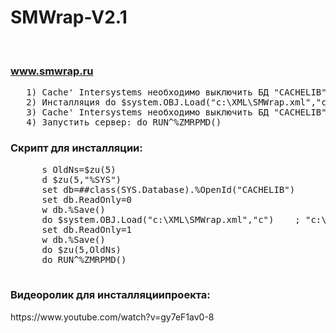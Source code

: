 # SMWrap-V2.1
<br><h3>www.smwrap.ru</h3>
<pre>
   1) Cache' Intersystems необходимо выключить БД "CACHELIB" из режима только чтения. 
   2) Инсталляция do $system.OBJ.Load("c:\XML\SMWrap.xml","c") 
   3) Cache' Intersystems необходимо выключить БД "CACHELIB" в режима только чтения. 
   4) Запустить сервер: do RUN^%ZMRPMD()               
</pre>

 <h3> Скрипт для инсталляции:</h3>
 <pre>
      s OldNs=$zu(5)
      d $zu(5,"%SYS")
      set db=##class(SYS.Database).%OpenId("CACHELIB")
      set db.ReadOnly=0 
      w db.%Save()
      do $system.OBJ.Load("c:\XML\SMWrap.xml","c")    ; "c:\XML\SMWrap.xml" - путь к файлу на сервере   
      set db.ReadOnly=1
      w db.%Save()
      do $zu(5,OldNs)
      do RUN^%ZMRPMD()
 </pre>
 <h3>Видеоролик для инсталляциипроекта: </h3>
https://www.youtube.com/watch?v=gy7eF1av0-8 
